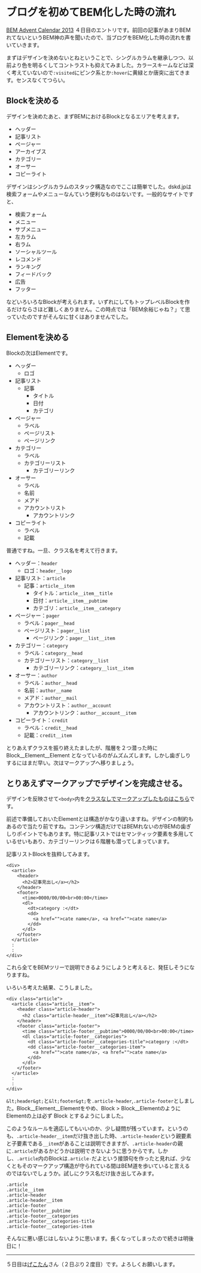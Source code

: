 # ブログを初めてBEM化した時の流れ

[BEM Advent Calendar 2013](http://www.adventar.org/calendars/61) ４日目のエントリです。前回の記事があまりBEMれてないというBEM神の声を聞いたので、当ブログをBEM化した時の流れを書いていきます。

まずはデザインを決めないとねということで、シングルカラムを継承しつつ、以前より色を明るくしてコントラストも抑えてみました。カラースキームなどは深く考えていないので`:visited`にピンク系とか`:hover`に黄緑とか唐突に出てきます。センスなくてつらい。

## Blockを決める

デザインを決めたあと、まずBEMにおけるBlockとなるエリアを考えます。

- ヘッダー
- 記事リスト
- ページャー
- アーカイブス
- カテゴリー
- オーサー
- コピーライト

デザインはシングルカラムのスタック構造なのでここは簡単でした。dskd.jpは検索フォームやメニューなんていう便利なものはないです。一般的なサイトですと、

- 検索フォーム
- メニュー
- サブメニュー
- 左カラム
- 右ラム
- ソーシャルツール
- レコメンド
- ランキング
- フィードバック
- 広告
- フッター

などいろいろなBlockが考えられます。いずれにしてもトップレベルBlockを作るだけならさほど難しくありません。この時点では「BEM余裕じゃね？」て思っていたのですがそんなに甘くはありませんでした。

## Elementを決める

Blockの次はElementです。

- ヘッダー
  - ロゴ
- 記事リスト
  - 記事
      - タイトル
      - 日付
      - カテゴリ
- ページャー
  - ラベル
  - ページリスト
  - ページリンク
- カテゴリー
  - ラベル
  - カテゴリーリスト
      - カテゴリーリンク
- オーサー
  - ラベル
  - 名前
  - メアド
  - アカウントリスト
      - アカウントリンク
- コピーライト
  - ラベル
  - 記載

普通ですね。一旦、クラス名を考えて行きます。

- ヘッダー：`header`
    - ロゴ：`header__logo`
- 記事リスト：`article`
    - 記事：`article__item`
      - タイトル：`article__item__title`
      - 日付：`article__item__pubtime`
      - カテゴリ：`article__item__category`
- ページャー：`pager`
    - ラベル：`pager__head`
    - ページリスト：`pager__list`
      - ページリンク：`pager__list__item`
- カテゴリー：`category`
    - ラベル：`category__head`
    - カテゴリーリスト：`category__list`
      - カテゴリーリンク：`category__list__item`
- オーサー：`author`
    - ラベル：`author__head`
    - 名前：`author__name`
    - メアド：`author__mail`
    - アカウントリスト：`author__account`
      - アカウントリンク：`author__account__item`
- コピーライト：`credit`
    - ラベル：`credit__head`
    - 記載：`credit__item`

とりあえずクラスを振り終えたましたが、階層を２つ潜った時に Block__Element__Element となっているのがムズムズします。しかし歯ぎしりするにはまだ早い。次はマークアップへ移りましょう。

## とりあえずマークアップでデザインを完成させる。

デザインを反映させて`<body>`内を[クラスなしでマークアップしたものはこちら](http://dskd.jp/dist/misc/getting-start-bem/planemarkup.txt)です。

前述で準備しておいたElementとは構造がかなり違いますね。デザインの制約もあるので当たり前ですね。コンテンツ構造だけではBEMれないのがBEMの歯ぎしりポイントでもあります。特に記事リストではセマンティック要素を多用しているせいもあり、カテゴリーリンクは６階層も潜ってしまっています。

記事リストBlockを抜粋してみます。

<pre><code data-language="html">&lt;div&gt;
  &lt;article&gt;
    &lt;header&gt;
      &lt;h2&gt;記事見出し&lt;/a&gt;&lt;/h2&gt;
    &lt;/header&gt;
    &lt;footer&gt;
      &lt;time&gt;0000/00/00&lt;br&gt;00:00&lt;/time&gt;
      &lt;dl&gt;
        &lt;dt&gt;category :&lt;/dt&gt;
        &lt;dd&gt;
          &lt;a href=""&gt;cate name&lt;/a&gt;, &lt;a href=""&gt;cate name&lt;/a&gt;
        &lt;/dd&gt;
      &lt;/dl&gt;
    &lt;/footer&gt;
  &lt;/article&gt;
  :
  :
&lt;/div&gt;</code></pre>

これら全てをBEMツリーで説明できるようにしようと考えると、発狂しそうになりますね。

いろいろ考えた結果、こうしました。

<pre><code data-language="html">&lt;div class="article"&gt;
  &lt;article class="article__item"&gt;
    &lt;header class="article-header"&gt;
      &lt;h2 class="article-header__item"&gt;記事見出し&lt;/a&gt;&lt;/h2&gt;
    &lt;/header&gt;
    &lt;footer class="article-footer"&gt;
      &lt;time class="article-footer__pubtime"&gt;0000/00/00&lt;br&gt;00:00&lt;/time&gt;
      &lt;dl class="article-footer__categories"&gt;
        &lt;dt class="article-footer__categories-title"&gt;category :&lt;/dt&gt;
        &lt;dd class="article-footer__categories-item"&gt;
          &lt;a href=""&gt;cate name&lt;/a&gt;, &lt;a href=""&gt;cate name&lt;/a&gt;
        &lt;/dd&gt;
      &lt;/dl&gt;
    &lt;/footer&gt;
  &lt;/article&gt;
  :
  :
&lt;/div&gt;</code></pre>

`&lt;header&gt;`と`&lt;footer&gt;`を`.article-header`,`.article-footer`としました。Block__Element__Elementをやめ、Block > Block__ElementのようにElementの上は必ず Block とするようにしました。

このようなルールを適応してもいいのか、少し疑問が残っています。というのも、`.article-header__item`だけ抜き出した時、`.article-header`という親要素と子要素である`__item`があることは説明できますが、`.article-header`の親に`.article`があるかどうかは説明できないように思うからです。しかし、`.article`内のBlockは`.article-`だよという接頭句を作ったと見れば、少なくともそのマークアップ構造が守られている間はBEM道を歩いていると言えるのではないでしょうか。試しにクラス名だけ抜き出してみます。

<pre><code data-language="css">.article
.article__item
.article-header
.article-header__item
.article-footer
.article-footer__pubtime
.article-footer__categories
.article-footer__categories-title
.article-footer__categories-item</code></pre>

そんなに悪い感じはしないように思います。長くなってしまったので続きは明後日に！

---

５日目は[げこたん](http://www.adventar.org/users/2)さん（２日ぶり２度目）です。よろしくお願いします。

